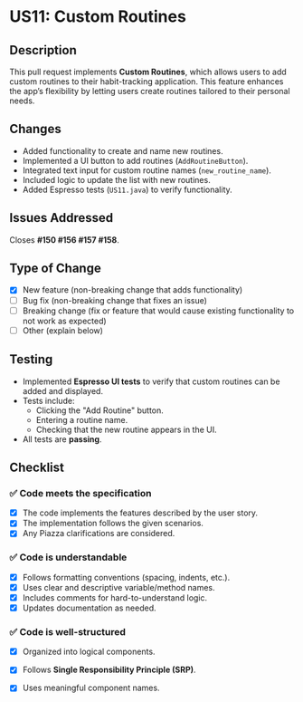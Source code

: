 # US11: Custom Routines

## Description
This pull request implements **Custom Routines**, which allows users to add custom routines to their habit-tracking application. This feature enhances the app’s flexibility by letting users create routines tailored to their personal needs.

## Changes
- Added functionality to create and name new routines.
- Implemented a UI button to add routines (`AddRoutineButton`).
- Integrated text input for custom routine names (`new_routine_name`).
- Included logic to update the list with new routines.
- Added Espresso tests (`US11.java`) to verify functionality.

## Issues Addressed
Closes **#150 #156 #157 #158**.

## Type of Change
- [x] New feature (non-breaking change that adds functionality)
- [ ] Bug fix (non-breaking change that fixes an issue)
- [ ] Breaking change (fix or feature that would cause existing functionality to not work as expected)
- [ ] Other (explain below)

## Testing
- Implemented **Espresso UI tests** to verify that custom routines can be added and displayed.
- Tests include:
  - Clicking the "Add Routine" button.
  - Entering a routine name.
  - Checking that the new routine appears in the UI.
- All tests are **passing**.

## Checklist
### ✅ Code meets the specification
- [x] The code implements the features described by the user story.
- [x] The implementation follows the given scenarios.
- [x] Any Piazza clarifications are considered.

### ✅ Code is understandable
- [x] Follows formatting conventions (spacing, indents, etc.).
- [x] Uses clear and descriptive variable/method names.
- [x] Includes comments for hard-to-understand logic.
- [x] Updates documentation as needed.

### ✅ Code is well-structured
- [x] Organized into logical components.
- [x] Follows **Single Responsibility Principle (SRP)**.
- [x] Uses meaningful component names.

